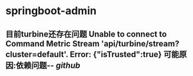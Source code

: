 # springboot-admin
目前turbine还存在问题
Unable to connect to Command Metric Stream 'api/turbine/stream?cluster=default'.
Error: {"isTrusted":true}
可能原因:依赖问题--
*github*
-

